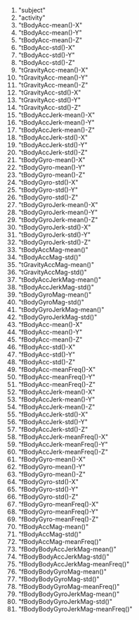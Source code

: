 1. "subject"
2. "activity"
3. "tBodyAcc-mean()-X"
4. "tBodyAcc-mean()-Y"
5. "tBodyAcc-mean()-Z"
6. "tBodyAcc-std()-X"
7. "tBodyAcc-std()-Y"
8. "tBodyAcc-std()-Z"
9. "tGravityAcc-mean()-X"
10. "tGravityAcc-mean()-Y"
11. "tGravityAcc-mean()-Z"
12. "tGravityAcc-std()-X"            
13. "tGravityAcc-std()-Y"
14. "tGravityAcc-std()-Z"
15. "tBodyAccJerk-mean()-X"
16. "tBodyAccJerk-mean()-Y"          
17. "tBodyAccJerk-mean()-Z"
18. "tBodyAccJerk-std()-X"
19. "tBodyAccJerk-std()-Y"
20. "tBodyAccJerk-std()-Z"
21. "tBodyGyro-mean()-X"
22. "tBodyGyro-mean()-Y"
23. "tBodyGyro-mean()-Z"
24. "tBodyGyro-std()-X"              
25. "tBodyGyro-std()-Y"
26. "tBodyGyro-std()-Z"
27. "tBodyGyroJerk-mean()-X"
28. "tBodyGyroJerk-mean()-Y"
29. "tBodyGyroJerk-mean()-Z"
30. "tBodyGyroJerk-std()-X"
31. "tBodyGyroJerk-std()-Y"
32. "tBodyGyroJerk-std()-Z"          
33. "tBodyAccMag-mean()"
34. "tBodyAccMag-std()"
35. "tGravityAccMag-mean()"
36. "tGravityAccMag-std()"           
37. "tBodyAccJerkMag-mean()"
38. "tBodyAccJerkMag-std()"
39. "tBodyGyroMag-mean()"
40. "tBodyGyroMag-std()"             
41. "tBodyGyroJerkMag-mean()"
42. "tBodyGyroJerkMag-std()"
43. "fBodyAcc-mean()-X"
44. "fBodyAcc-mean()-Y"              
45. "fBodyAcc-mean()-Z"
46. "fBodyAcc-std()-X"
47. "fBodyAcc-std()-Y"
48. "fBodyAcc-std()-Z"               
49. "fBodyAcc-meanFreq()-X"
50. "fBodyAcc-meanFreq()-Y"
51. "fBodyAcc-meanFreq()-Z"
52. "fBodyAccJerk-mean()-X"          
53. "fBodyAccJerk-mean()-Y"
54. "fBodyAccJerk-mean()-Z"
55. "fBodyAccJerk-std()-X"
56. "fBodyAccJerk-std()-Y"           
57. "fBodyAccJerk-std()-Z"
58. "fBodyAccJerk-meanFreq()-X"
59. "fBodyAccJerk-meanFreq()-Y"
60. "fBodyAccJerk-meanFreq()-Z"      
61. "fBodyGyro-mean()-X"
62. "fBodyGyro-mean()-Y"
63. "fBodyGyro-mean()-Z"
64. "fBodyGyro-std()-X" 
65. "fBodyGyro-std()-Y"
66. "fBodyGyro-std()-Z"
67. "fBodyGyro-meanFreq()-X"
68. "fBodyGyro-meanFreq()-Y"         
69. "fBodyGyro-meanFreq()-Z"
70. "fBodyAccMag-mean()"
71. "fBodyAccMag-std()"
72. "fBodyAccMag-meanFreq()"
73. "fBodyBodyAccJerkMag-mean()"
74. "fBodyBodyAccJerkMag-std()"
75. "fBodyBodyAccJerkMag-meanFreq()"
76. "fBodyBodyGyroMag-mean()"        
77. "fBodyBodyGyroMag-std()"
78. "fBodyBodyGyroMag-meanFreq()"
79. "fBodyBodyGyroJerkMag-mean()"
80. "fBodyBodyGyroJerkMag-std()"     
81. "fBodyBodyGyroJerkMag-meanFreq()"
